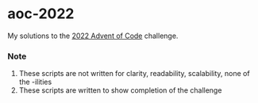 # aoc-2022

My solutions to the [2022 Advent of Code](https://adventofcode.com/2022) challenge.

### Note

1. These scripts are not written for clarity, readability, scalability, none of the -ilities
2. These scripts are written to show completion of the challenge

